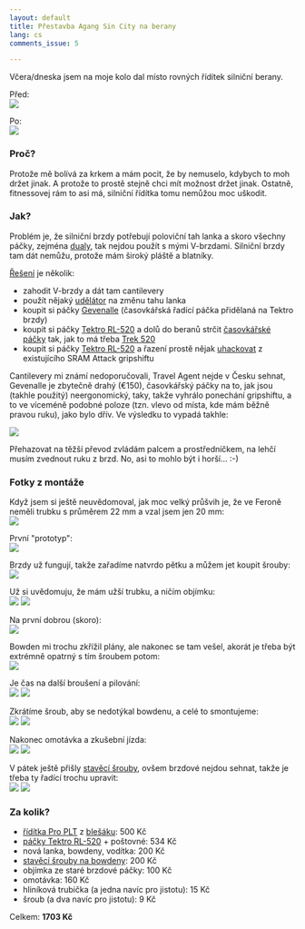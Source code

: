 ```yaml
---
layout: default
title: Přestavba Agang Sin City na berany
lang: cs
comments_issue: 5

---
```


Včera/dneska jsem na moje kolo dal místo rovných řídítek silniční
berany.

Před:  
[![][berany_puvodni_small]][berany_puvodni]

Po:  
[![][berany_final_small]][berany_final]

### Proč?

Protože mě bolívá za krkem a mám pocit, že by nemuselo, kdybych to moh držet
jinak. A protože to prostě stejně chci mít možnost držet jinak. Ostatně,
fitnessovej rám to asi má, silniční řídítka tomu nemůžou moc uškodit.

### Jak?

Problém je, že silniční brzdy potřebují poloviční tah lanka a skoro všechny
páčky, zejména [dualy][], tak nejdou použít s mými V-brzdami. Silniční brzdy
tam dát nemůžu, protože mám široký pláště a blatníky.

[Řešení][dropvbrake] je několik:

  - zahodit V-brzdy a dát tam cantilevery
  - použít nějaký [udělátor][travelagent] na změnu tahu lanka
  - koupit si páčky [Gevenalle][] (časovkářská řadící páčka přidělaná na
    Tektro brzdy)
  - koupit si páčky [Tektro RL-520][rl520] a dolů do beranů strčit
    [časovkářské páčky][sl-bs77] tak, jak to má třeba [Trek 520][trek520]
  - koupit si páčky [Tektro RL-520][rl520] a řazení prostě nějak
    [uhackovat][rohloff] z existujícího SRAM Attack gripshiftu

Cantilevery mi známí nedoporučovali, Travel Agent nejde v Česku sehnat,
Gevenalle je zbytečně drahý (€150), časovkářský páčky na to, jak jsou (takhle
použitý) neergonomický, taky, takže vyhrálo ponechání gripshiftu, a to ve
víceméně podobné poloze (tzn. vlevo od místa, kde mám běžně pravou ruku), jako
bylo dřív. Ve výsledku to vypadá takhle:

[![][berany_final_detail_small]][berany_final_detail]

Přehazovat na těžší převod zvládám palcem a prostředníčkem, na lehčí musím
zvednout ruku z brzd. No, asi to mohlo být i horší... :-)

[dualy]: https://en.wikipedia.org/wiki/Shimano_Total_Integration
[dropvbrake]: http://www.phred.org/~alex/bikes/brakes.html
[travelagent]: https://problemsolversbike.com/products/travel-agent
[Gevenalle]: https://gevenalle.com/product-category/shifters/
[sl-bs77]: https://www.jensonusa.com/Shimano-SL-BS77-9-SPEED-Bar-End-Shifters
[trek520]: https://www.trekbikes.com/us/en/bikes/road/touring/520/
[rohloff]: https://cyclingabout.com/rohloff-hubs-with-drop-handlebars/

### Fotky z montáže

Když jsem si ještě neuvědomoval, jak moc velký průšvih je, že ve Feroně neměli
trubku s průměrem 22 mm a vzal jsem jen 20 mm:  
[![][berany_packy1_small]][berany_packy1]

První "prototyp":  
[![][berany_packy2_small]][berany_packy2]

Brzdy už fungují, takže zařadíme natvrdo pětku a můžem jet koupit šrouby:  
[![][berany_singlespeed_small]][berany_singlespeed]

Už si uvědomuju, že mám užší trubku, a ničím objímku:  
[![][berany_uchyt1_small]][berany_uchyt1]
[![][berany_uchyt2_small]][berany_uchyt2]

Na první dobrou (skoro):  
[![][berany_uchyt3_small]][berany_uchyt3]

Bowden mi trochu zkřížil plány, ale nakonec se tam vešel, akorát je třeba být
extrémně opatrný s tím šroubem potom:  
[![][berany_uchyt4_small]][berany_uchyt4]

Je čas na další broušení a pilování:  
[![][berany_uchyt5_small]][berany_uchyt5]
[![][berany_uchyt6_small]][berany_uchyt6]

Zkrátíme šroub, aby se nedotýkal bowdenu, a celé to smontujeme:  
[![][berany_uchyt7_small]][berany_uchyt7]
[![][berany_uchyt8_small]][berany_uchyt8]

Nakonec omotávka a zkušební jízda:  
[![][berany_final_detail_small]][berany_final_detail]
[![][berany_final_small]][berany_final]

V pátek ještě přišly [stavěcí šrouby][token], ovšem brzdové nejdou sehnat,
takže je třeba ty řadící trochu upravit:  
[![][berany_barrel1_small]][berany_barrel1]
[![][berany_barrel2_small]][berany_barrel2]

### Za kolik?

  - [řídítka Pro PLT][proplt] z [blešáku][blesak]: 500 Kč
  - [páčky Tektro RL-520][rl520] + poštovné: 534 Kč
  - nová lanka, bowdeny, vodítka: 200 Kč
  - [stavěcí šrouby na bowdeny][token]: 200 Kč
  - objímka ze staré brzdové páčky: 100 Kč
  - omotávka: 160 Kč
  - hliníková trubička (a jedna navíc pro jistotu): 15 Kč
  - šroub (a dva navíc pro jistotu): 9 Kč

[proplt]: https://www.pro-bikegear.com/uk/road/handlebars/plt-compact-handlebar
[blesak]: https://www.facebook.com/events/869841896392719/
[rl520]: https://road.cc/content/review/12339-tektro-rl520-v-brake-compatible-drop-levers
[token]: http://dily.maxbike.cz/eshop/staveci-doraz-bowdenu-token-cerne-2ks

Celkem: **1703 Kč**

[berany_final_detail]: https://store.lisk.in/tmp/perm/berany_final_detail.jpg
[berany_final_detail_small]: https://store.lisk.in/tmp/perm/berany_final_detail_small.jpg
[berany_final]: https://store.lisk.in/tmp/perm/berany_final.jpg
[berany_final_small]: https://store.lisk.in/tmp/perm/berany_final_small.jpg
[berany_packy1]: https://store.lisk.in/tmp/perm/berany_packy1.jpg
[berany_packy1_small]: https://store.lisk.in/tmp/perm/berany_packy1_small.jpg
[berany_packy2]: https://store.lisk.in/tmp/perm/berany_packy2.jpg
[berany_packy2_small]: https://store.lisk.in/tmp/perm/berany_packy2_small.jpg
[berany_puvodni]: https://store.lisk.in/tmp/perm/berany_puvodni.jpg
[berany_puvodni_small]: https://store.lisk.in/tmp/perm/berany_puvodni_small.jpg
[berany_singlespeed]: https://store.lisk.in/tmp/perm/berany_singlespeed.jpg
[berany_singlespeed_small]: https://store.lisk.in/tmp/perm/berany_singlespeed_small.jpg
[berany_uchyt1]: https://store.lisk.in/tmp/perm/berany_uchyt1.jpg
[berany_uchyt1_small]: https://store.lisk.in/tmp/perm/berany_uchyt1_small.jpg
[berany_uchyt2]: https://store.lisk.in/tmp/perm/berany_uchyt2.jpg
[berany_uchyt2_small]: https://store.lisk.in/tmp/perm/berany_uchyt2_small.jpg
[berany_uchyt3]: https://store.lisk.in/tmp/perm/berany_uchyt3.jpg
[berany_uchyt3_small]: https://store.lisk.in/tmp/perm/berany_uchyt3_small.jpg
[berany_uchyt4]: https://store.lisk.in/tmp/perm/berany_uchyt4.jpg
[berany_uchyt4_small]: https://store.lisk.in/tmp/perm/berany_uchyt4_small.jpg
[berany_uchyt5]: https://store.lisk.in/tmp/perm/berany_uchyt5.jpg
[berany_uchyt5_small]: https://store.lisk.in/tmp/perm/berany_uchyt5_small.jpg
[berany_uchyt6]: https://store.lisk.in/tmp/perm/berany_uchyt6.jpg
[berany_uchyt6_small]: https://store.lisk.in/tmp/perm/berany_uchyt6_small.jpg
[berany_uchyt7]: https://store.lisk.in/tmp/perm/berany_uchyt7.jpg
[berany_uchyt7_small]: https://store.lisk.in/tmp/perm/berany_uchyt7_small.jpg
[berany_uchyt8]: https://store.lisk.in/tmp/perm/berany_uchyt8.jpg
[berany_uchyt8_small]: https://store.lisk.in/tmp/perm/berany_uchyt8_small.jpg
[berany_barrel1]: https://store.lisk.in/tmp/perm/berany_barrel1.jpg
[berany_barrel1_small]: https://store.lisk.in/tmp/perm/berany_barrel1_small.jpg
[berany_barrel2]: https://store.lisk.in/tmp/perm/berany_barrel2.jpg
[berany_barrel2_small]: https://store.lisk.in/tmp/perm/berany_barrel2_small.jpg
